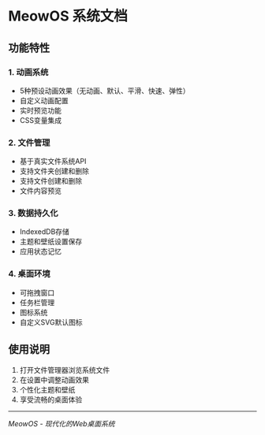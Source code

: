 # MeowOS 系统文档

## 功能特性

### 1. 动画系统
- 5种预设动画效果（无动画、默认、平滑、快速、弹性）
- 自定义动画配置
- 实时预览功能
- CSS变量集成

### 2. 文件管理
- 基于真实文件系统API
- 支持文件夹创建和删除
- 支持文件创建和删除
- 文件内容预览

### 3. 数据持久化
- IndexedDB存储
- 主题和壁纸设置保存
- 应用状态记忆

### 4. 桌面环境
- 可拖拽窗口
- 任务栏管理
- 图标系统
- 自定义SVG默认图标

## 使用说明

1. 打开文件管理器浏览系统文件
2. 在设置中调整动画效果
3. 个性化主题和壁纸
4. 享受流畅的桌面体验

---
*MeowOS - 现代化的Web桌面系统*
